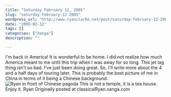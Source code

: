 ```yaml
---
title: "Saturday February 12, 2005"
slug: "saturday-february-12-2005"
wordpress_url: "http://www.ryanclarke.net/post/saturday-february-12-2005/"
date: "2005-02-12"
tags: []
categories: ["Xanga"]
description: ""

---
```


I'm back in America! It is wonderful to be home. I did not realize how much America meant to me until this trip when I was away for so long. This jet lag thing isn't so bad. I've just been doing great. So, I'll write more about the 4 and a half days of touring later.
 This is probably the best picture of me in China in terms of it being a Chinese background.
  ![Ryan in front of Chinese pagoda](http://img.photobucket.com/albums/v300/classicalRyan/China/ChinesePagoda.jpg)
 This is not a temple, it is a tea house. Enjoy it.
 Ryan
Originally posted at classicalRyan.xanga.com
